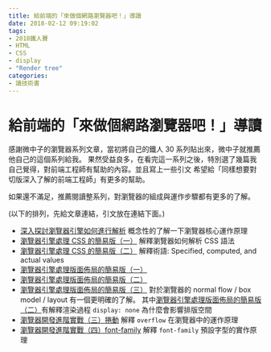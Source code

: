 ```yaml
---
title: 給前端的「來做個網路瀏覽器吧！」導讀
date: 2018-02-12 09:19:02
tags:
- 2018鐵人賽
- HTML
- CSS
- display
- "Render tree"
categories: 
- 讀技術書
---
```

# 給前端的「來做個網路瀏覽器吧！」導讀

感謝微中子的瀏覽器系列文章，當初將自己的鐵人 30 系列貼出來，微中子就推薦他自己的這個系列給我。
果然受益良多，在看完這一系列之後，特別選了幾篇我自己覺得，對前端工程師有幫助的內容。並且寫上一些引文
希望給「同樣想要對切版深入了解的前端工程師」有更多的幫助。

如果還不滿足，推薦閱讀整系列，對瀏覽器的組成與運作步驟都有更多的了解。

(以下的排列，先給文章連結，引文放在連結下面。)
- [深入探討瀏覽器引擎如何進行解析](https://ithelp.ithome.com.tw/articles/10191579)
概念性的了解一下瀏覽器核心運作原理
- [瀏覽器引擎處理 CSS 的簡易版（一）](https://ithelp.ithome.com.tw/articles/10191842)
解釋瀏覽器如何解析 CSS 語法
- [瀏覽器引擎處理 CSS 的簡易版（二）](https://ithelp.ithome.com.tw/articles/10191967)
解釋術語: Specified, computed, and actual values
- [瀏覽器引擎處理版面佈局的簡易版（一）](https://ithelp.ithome.com.tw/articles/10192871)
- [瀏覽器引擎處理版面佈局的簡易版（二）](https://ithelp.ithome.com.tw/articles/10193108)
- [瀏覽器引擎處理版面佈局的簡易版（三）](https://ithelp.ithome.com.tw/articles/10193340)
對於瀏覽器的 normal flow / box model / layout 有一個更明確的了解。
其中[瀏覽器引擎處理版面佈局的簡易版（二）](https://ithelp.ithome.com.tw/articles/10193108)有解釋渲染過程 `display: none` 為什麼會影響排版空間
- [瀏覽器開發進階實戰（三）捲動](https://ithelp.ithome.com.tw/articles/10194518)
解釋 `overflow` 在瀏覽器中的運作原理
- [瀏覽器開發進階實戰（四）font-family](https://ithelp.ithome.com.tw/articles/10195316)
解釋 `font-family` 預設字型的實作原理
